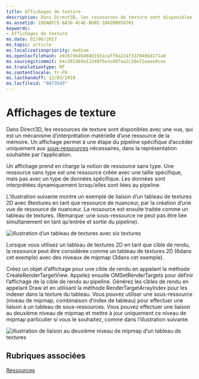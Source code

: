 ```yaml
---
title: Affichages de texture
description: Dans Direct3D, les ressources de texture sont disponibles avec un affichage, qui est un mécanisme d’interprétation matérielle d’une ressource de la mémoire.
ms.assetid: 18DABFCE-8A36-4C4E-B08E-10428B05D701
keywords:
- Affichages de texture
ms.date: 02/08/2017
ms.topic: article
ms.localizationpriority: medium
ms.openlocfilehash: e9167db4648dd193acaff0a224f3378486d171ad
ms.sourcegitcommit: b4c502d69a13340f6e3c887aa3c26ef2aeee9cee
ms.translationtype: MT
ms.contentlocale: fr-FR
ms.lasthandoff: 12/03/2018
ms.locfileid: "8473543"
---
```

# <a name="texture-views"></a>Affichages de texture


Dans Direct3D, les ressources de texture sont disponibles avec une vue, qui est un mécanisme d’interprétation matérielle d’une ressource de la mémoire. Un affichage permet à une étape du pipeline spécifique d’accéder uniquement aux [sous-ressources](resource-types.md) nécessaires, dans la représentation souhaitée par l’application.

Un affichage prend en charge la notion de ressource sans type. Une ressource sans type est une ressource créée avec une taille spécifique, mais pas avec un type de données spécifique. Les données sont interprétées dynamiquement lorsqu’elles sont liées au pipeline.

L’illustration suivante montre un exemple de liaison d’un tableau de textures 2D avec 6textures en tant que ressource de nuanceur, par la création d’une vue de ressource de nuanceur. La ressource est ensuite traitée comme un tableau de textures. (Remarque: une sous-ressource ne peut pas être liée simultanément en tant qu’entrée et sortie du pipeline).

![illustration d’un tableau de textures avec six textures](images/d3d10-cube-texture-faces.png)

Lorsque vous utilisez un tableau de textures 2D en tant que cible de rendu, la ressource peut être considérée comme un tableau de textures 2D (6dans cet exemple) avec des niveaux de mipmap (3dans cet exemple).

Créez un objet d’affichage pour une cible de rendu en appelant la méthode CreateRenderTargetView. Appelez ensuite OMSetRenderTargets pour définir l’affichage de la cible de rendu au pipeline. Générez les cibles de rendu en appelant Draw et en utilisant la méthode RenderTargetArrayIndex pour les indexer dans la texture du tableau. Vous pouvez utiliser une sous-ressource (niveau de mipmap, combinaison d’index de tableau) pour effectuer une liaison à un tableau de sous-ressources. Vous pouvez effectuer une liaison au deuxième niveau de mipmap et mettre à jour uniquement ce niveau de mipmap particulier si vous le souhaitez, comme dans l’illustration suivante.

![illustration de liaison au deuxième niveau de mipmap d’un tableau de textures](images/d3d10-cube-texture-faces-subresource.png)

## <a name="span-idrelated-topicsspanrelated-topics"></a><span id="related-topics"></span>Rubriques associées


[Ressources](resources.md)

 

 




